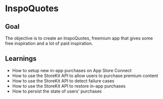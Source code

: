 # InspoQuotes

## Goal

The objective is to create an InspoQuotes, freemium app that gives some free inspiration and a lot of paid inspiration.  

## Learnings

* How to setup new in-app purchases on App Store Connect
* How to use the StoreKit API to allow users to purchase premium content
* How to use the StoreKit API to detect failure cases
* How to use the StoreKit API to restore in-app purchases
* How to persist the state of users' purchases
